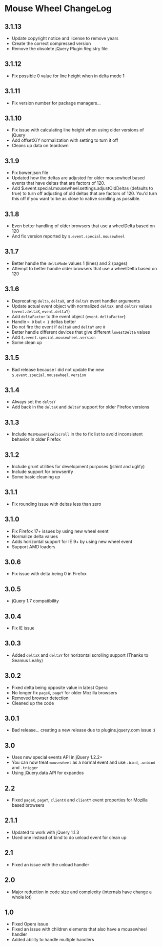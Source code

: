 # Mouse Wheel ChangeLog

## 3.1.13

* Update copyright notice and license to remove years
* Create the correct compressed version
* Remove the obsolete jQuery Plugin Registry file

## 3.1.12

* Fix possible 0 value for line height when in delta mode 1

## 3.1.11

* Fix version number for package managers...

## 3.1.10

* Fix issue with calculating line height when using older versions of jQuery
* Add offsetX/Y normalization with setting to turn it off
* Cleans up data on teardown

## 3.1.9

* Fix bower.json file
* Updated how the deltas are adjusted for older mousewheel based events that have deltas that are factors of 120.
* Add $.event.special.mousewheel.settings.adjustOldDeltas (defaults to true) to turn off adjusting of old deltas that are factors of 120. You'd turn this off if you want to be as close to native scrolling as possible.

## 3.1.8

* Even better handling of older browsers that use a wheelDelta based on 120
* And fix version reported by `$.event.special.mousewheel`

## 3.1.7

* Better handle the `deltaMode` values 1 (lines) and 2 (pages)
* Attempt to better handle older browsers that use a wheelDelta based on 120

## 3.1.6

* Deprecating `delta`, `deltaX`, and `deltaY` event handler arguments
* Update actual event object with normalized `deltaX `and `deltaY` values (`event.deltaX`, `event.deltaY`)
* Add `deltaFactor` to the event object (`event.deltaFactor`)
* Handle `> 0` but `< 1` deltas better
* Do not fire the event if `deltaX` and `deltaY` are `0`
* Better handle different devices that give different `lowestDelta` values
* Add `$.event.special.mousewheel.version`
* Some clean up

## 3.1.5

* Bad release because I did not update the new `$.event.special.mousewheel.version`

## 3.1.4

* Always set the `deltaY`
* Add back in the `deltaX` and `deltaY` support for older Firefox versions

## 3.1.3

* Include `MozMousePixelScroll` in the to fix list to avoid inconsistent behavior in older Firefox

## 3.1.2

* Include grunt utilities for development purposes (jshint and uglify)
* Include support for browserify
* Some basic cleaning up

## 3.1.1

* Fix rounding issue with deltas less than zero


## 3.1.0

* Fix Firefox 17+ issues by using new wheel event
* Normalize delta values
* Adds horizontal support for IE 9+ by using new wheel event
* Support AMD loaders


## 3.0.6

* Fix issue with delta being 0 in Firefox


## 3.0.5

* jQuery 1.7 compatibility


## 3.0.4

* Fix IE issue


## 3.0.3

* Added `deltaX` and `deltaY` for horizontal scrolling support (Thanks to Seamus Leahy)


## 3.0.2

* Fixed delta being opposite value in latest Opera
* No longer fix `pageX`, `pageY` for older Mozilla browsers
* Removed browser detection
* Cleaned up the code


## 3.0.1

* Bad release... creating a new release due to plugins.jquery.com issue :(


## 3.0

* Uses new special events API in jQuery 1.2.2+
* You can now treat `mousewheel` as a normal event and use `.bind`, `.unbind` and `.trigger`
* Using jQuery.data API for expandos


## 2.2

* Fixed `pageX`, `pageY`, `clientX` and `clientY` event properties for Mozilla based browsers


## 2.1.1

* Updated to work with jQuery 1.1.3
* Used one instead of bind to do unload event for clean up


## 2.1

* Fixed an issue with the unload handler


## 2.0

* Major reduction in code size and complexity (internals have change a whole lot)


## 1.0

* Fixed Opera issue
* Fixed an issue with children elements that also have a mousewheel handler
* Added ability to handle multiple handlers